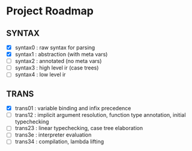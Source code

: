 # Project Roadmap

## SYNTAX
- [x] syntax0 : raw syntax for parsing
- [x] syntax1 : abstraction (with meta vars)
- [ ] syntax2 : annotated (no meta vars)
- [ ] syntax3 : high level ir (case trees)
- [ ] syntax4 : low level ir

## TRANS
- [x] trans01 : variable binding and infix precedence
- [ ] trans12 : implicit argument resolution, function type annotation, initial typechecking
- [ ] trans23 : linear typechecking, case tree elaboration
- [ ] trans3e : interpreter evaluation
- [ ] trans34 : compilation, lambda lifting